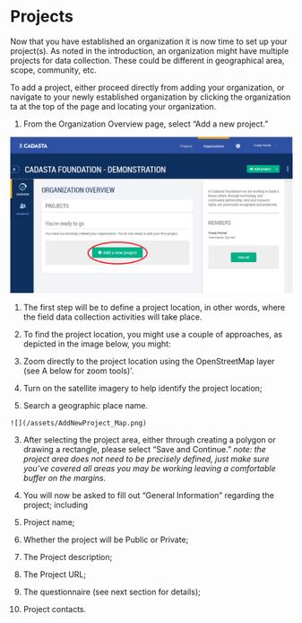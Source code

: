 # Projects

Now that you have established an organization it is now time to set up your project\(s\). As noted in the introduction, an organization might have multiple projects for data collection. These could be different in geographical area, scope, community, etc.

To add a project, either proceed directly from adding your organization, or navigate to your newly established organization by clicking the organization ta at the top of the page and locating your organization.

1. From the Organization Overview page, select “Add a new project.”

  ![](/assets/AddProject.png)

1. The first step will be to define a project location, in other words, where the field data collection activities will take place.

2. To find the project location, you might use a couple of approaches, as depicted in the image below, you might:

  1. Zoom directly to the project location using the OpenStreetMap layer \(see A below for zoom tools\)’.

  2. Turn on the satellite imagery to help identify the project location;

  3. Search a geographic place name.

    ![](/assets/AddNewProject_Map.png)

3. After selecting the project area, either through creating a polygon or drawing a rectangle, please select “Save and Continue.” _note: the project area does not need to be precisely defined, just make sure you’ve covered all areas you may be working leaving a comfortable buffer on the margins._

4. You will now be asked to fill out “General Information” regarding the project; including

  1. Project name;

  2. Whether the project will be Public or Private;

  3. The Project description;

  4. The Project URL;

  5. The questionnaire \(see next section for details\);

  6. Project contacts.



